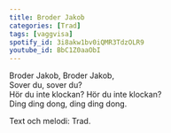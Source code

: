```yaml
---
title: Broder Jakob
categories: [Trad]
tags: [vaggvisa]
spotify_id: 3i8akw1bv0iQMR3TdzOLR9
youtube_id: BbC1Z0aaObI
---
```


Broder Jakob, Broder Jakob,  
Sover du, sover du?  
Hör du inte klockan? Hör du inte klockan?  
Ding ding dong, ding ding dong.


Text och melodi: Trad.
